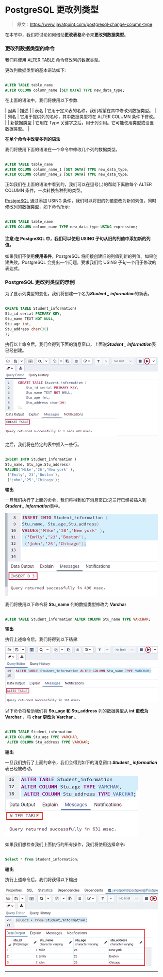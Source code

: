 # PostgreSQL 更改列类型

> 原文：<https://www.javatpoint.com/postgresql-change-column-type>

在本节中，我们将讨论如何借助**更改表格**命令来**更改列数据类型**。

### 更改列数据类型的命令

我们将使用 [ALTER TABLE](postgresql-alter-table) 命令修改列的数据类型。

更改列数据类型的基本语法如下:

```sql

ALTER TABLE table_name
ALTER COLUMN column_name [SET DATA] TYPE new_data_type;

```

在上面的语法中，我们将使用以下参数:

| 因素 | 描述 |
| 表名 | 它用于定义表的名称，我们希望在其中修改列数据类型。 |
| 列名 | 它用于提供列的名称，其中数据类型将在 ALTER COLUMN 条件下修改。 |
| 新数据类型 | 它用在 Type 关键字之后，用于列引用。它可能使用类型或设置数据类型。 |

**在单个命令中改变多列的语法**

我们将使用下面的语法在一个命令中修改几个列的数据类型。

```sql

ALTER TABLE table_name
ALTER COLUMN column_name_1 [SET DATA] TYPE new_data_type,
ALTER COLUMN column_name_2 [SET DATA] TYPE new_data_type;

```

正如我们在上面的语法中看到的，我们可以在逗号(，)的帮助下离散每个 ALTER COLUMN 条件，一次转换各种列的类型。

[PostgreSQL](https://www.javatpoint.com/postgresql-tutorial) 通过添加 USING 条件，我们可以将旧的列值更改为新的列值，同时修改列的数据类型，如下命令所示:

```sql

ALTER TABLE table_name
ALTER COLUMN column_name TYPE new_data_type USING expression;

```

#### 注意:在 PostgreSQL 中，我们可以使用 USING 子句从旧的列值中添加新的列值。

如果我们不使用**使用条件**，PostgreSQL 将间接创建旧的列值到新的列值。如果创建失败，PostgreSQL 会提出一个问题，要求我们给 USING 子句一个用于修改的表达式。

### PostgreSQL 更改列类型的示例

为了显示列类型的变化，我们将创建一个名为***Student _ information***的新表。

```sql

CREATE TABLE Student_information(
Stu_id serial PRIMARY KEY,
Stu_name TEXT NOT NULL,
Stu_agr int,
Stu_address char(30)
);

```

执行以上命令后，我们会得到下面的消息窗口，上面说***Student _ information***表已经创建。

![PostgreSQL Change Column Type](img/d6c10f1ddff84e0a416fa22f6a963516.png)

之后，我们将在特定的表中插入一些行。

```sql

INSERT INTO Student_information (
Stu_name, Stu_age,Stu_address)
VALUES('Mike','26','New york' ),
 ('Emily','23','Boston'),
 ('john','25','Chicago');

```

**输出**

一旦我们执行了上面的命令，我们将得到如下消息窗口:这三行已经被插入到***Student _ information***表中。

![PostgreSQL Change Column Type](img/a8b525c9ef8d761a2866dcd32b825116.png)

我们将使用以下命令将 **Stu_name** 列的数据类型修改为 **Varchar**

```sql

ALTER TABLE Student_information ALTER COLUMN Stu_name TYPE VARCHAR;

```

**输出**

执行上述命令后，我们将得到以下结果:

![PostgreSQL Change Column Type](img/30bd75d0aec2ca330dbe952d5e4cf778.png)

以下命令将帮助我们将 **Stu_age 和 Stu_address** 列的数据类型从 **int 更改为 Varchar** ，将 **char 更改为 Varchar** 。

```sql

ALTER TABLE Student_information 
ALTER COLUMN Stu_age TYPE VARCHAR,
 ALTER COLUMN Stu_address TYPE VARCHAR;

```

**输出**

一旦我们执行了上面的命令，我们会得到如下的消息窗口:***Student _ information***表已经被改动。

![PostgreSQL Change Column Type](img/96048a8a9d47218f432b225602353562.png)

如果我们想检查我们上面执行的所有操作，我们将使用选择命令:

```sql

Select * from Student_information;

```

**输出**

执行上述命令后，我们将获得以下输出:

![PostgreSQL Change Column Type](img/e645b0d4515a99d73659cac72fe0d6f9.png)

* * *